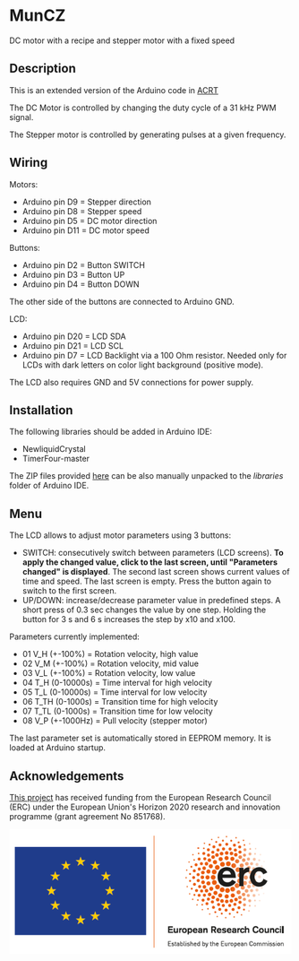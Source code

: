 # MunCZ
DC motor with a recipe and stepper motor with a fixed speed

## Description

This is an extended version of the Arduino code in [ACRT](https://github.com/nemocrys/exp-motor-control/blob/main/ACRT)

The DC Motor is controlled by changing the duty cycle of a 31 kHz PWM signal.

The Stepper motor is controlled by generating pulses at a given frequency.

## Wiring

Motors:

- Arduino pin D9 = Stepper direction
- Arduino pin D8 = Stepper speed
- Arduino pin D5 = DC motor direction
- Arduino pin D11 = DC motor speed

Buttons:

- Arduino pin D2 = Button SWITCH
- Arduino pin D3 = Button UP
- Arduino pin D4 = Button DOWN

The other side of the buttons are connected to Arduino GND.

LCD: 

- Arduino pin D20 = LCD SDA
- Arduino pin D21 = LCD SCL
- Arduino pin D7 = LCD Backlight via a 100 Ohm resistor. Needed only for LCDs with dark letters on color light background (positive mode).

The LCD also requires GND and 5V connections for power supply.

## Installation

The following libraries should be added in Arduino IDE:

- NewliquidCrystal
- TimerFour-master

The ZIP files provided [here](https://github.com/nemocrys/exp-motor-control/blob/main/libs) can be also manually unpacked to the *libraries* folder of Arduino IDE.

## Menu

The LCD allows to adjust motor parameters using 3 buttons:
- SWITCH: consecutively switch between parameters (LCD screens). **To apply the changed value, click to the last screen, until "Parameters changed" is displayed**. The second last screen shows current values of time and speed. The last screen is empty. Press the button again to switch to the first screen.
- UP/DOWN: increase/decrease parameter value in predefined steps. A short press of 0.3 sec changes the value by one step. Holding the button for 3 s and 6 s increases the step by x10 and x100.

Parameters currently implemented:
- 01 V_H  (+-100%)   = Rotation velocity, high value
- 02 V_M  (+-100%)   = Rotation velocity, mid value
- 03 V_L  (+-100%)   = Rotation velocity, low value
- 04 T_H  (0-10000s) = Time interval for high velocity
- 05 T_L  (0-10000s) = Time interval for low velocity
- 06 T_TH (0-1000s)  = Transition time for high velocity
- 07 T_TL (0-1000s)  = Transition time for low velocity
- 08 V_P  (+-1000Hz) = Pull velocity (stepper motor)

The last parameter set is automatically stored in EEPROM memory. It is loaded at Arduino startup.

## Acknowledgements

[This project](https://nemocrys.github.io/) has received funding from the European Research Council (ERC) under the European Union's Horizon 2020 research and innovation programme (grant agreement No 851768).

<img src="https://github.com/nemocrys/test-cz-induction/blob/main/EU-ERC.png">
